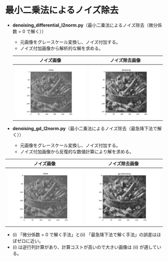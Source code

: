 # 最小二乗法によるノイズ除去  
 - **denoising_differential_l2norm.py**（最小二乗法によるノイズ除去（微分係数 = 0 で解く））
   - 元画像をグレースケール変換し、ノイズ付加する。
   - ノイズ付加画像から解析的な解を求める。

   |                     ノイズ画像                       |                                     ノイズ除去画像                                      |
   | :--------------------------------------------------: | :-------------------------------------------------------------------------------------: |
   | ![yasai256gray_noise](Images/yasai256gray_noise.png) | ![yasai256gray_differential_denoising](Images/yasai256gray_differential_denoising.png)  |

 - **denoising_gd_l2norm.py**（最小二乗法によるノイズ除去（最急降下法で解く））
   - 元画像をグレースケール変換し、ノイズ付加する。
   - ノイズ付加画像から反復的な数値計算により解を求める。

  |                      ノイズ画像                      |                                     ノイズ除去画像                 |
  | :--------------------------------------------------: | :----------------------------------------------------------------: |
  | ![yasai256gray_noise](Images/yasai256gray_noise.png) | ![yasai256gray_gd_denoising](Images/yasai256gray_gd_denoising.png) |

 - (i) 「微分係数 = 0 で解く手法」と(ii) 「最急降下法で解く手法」の誤差はほぼゼロに近い。
 - (i) は逆行列計算があり、計算コストが高いので大きい画像は (ii) が適している。